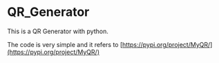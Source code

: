 # QR_Generator
 This is a QR Generator with python.

 The code is very simple and it refers to [https://pypi.org/project/MyQR/](https://pypi.org/project/MyQR/)
